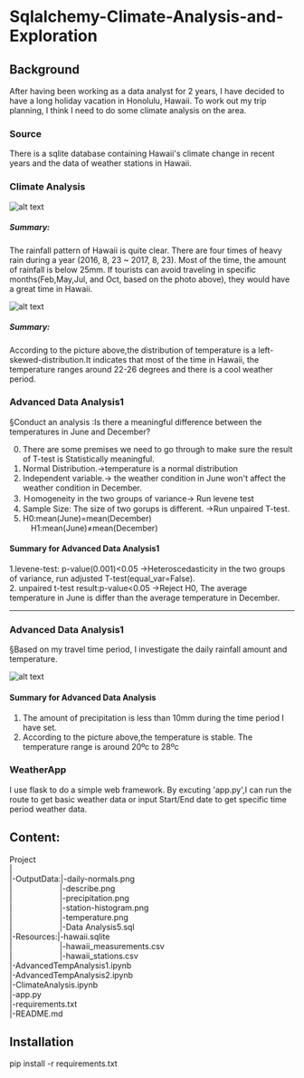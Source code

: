 # Sqlalchemy-Climate-Analysis-and-Exploration


## Background
After having been working as a data analyst for 2 years, I have decided to have a long holiday vacation in Honolulu, Hawaii. To work out my trip planning, I think I need to do some climate analysis on the area. 

### Source

There is a sqlite database containing Hawaii's climate change in recent years and the data of weather stations in Hawaii.      


### Climate Analysis

![alt text](https://github.com/LynHJ/Sqlalchemy-Climate-Analysis-and-Exploration/blob/fa1724651f8ac36d435ef7ca1902a31aba8714b8/OutputData/precipitation.png)

##### Summary:
The rainfall pattern of Hawaii is quite clear. There are four times of heavy rain during a year (2016, 8, 23 ~ 2017, 8, 23). Most of the time, the amount of rainfall is below 25mm. If tourists can avoid traveling in specific months(Feb,May,Jul, and Oct, based on the photo above), they would have a great time in Hawaii.


![alt text](https://github.com/LynHJ/Sqlalchemy-Climate-Analysis-and-Exploration/blob/fa1724651f8ac36d435ef7ca1902a31aba8714b8/OutputData/station-histogram.png)

##### Summary:
According to the picture above,the distribution of temperature is a left-skewed-distribution.It indicates that most of the time in Hawaii, the temperature ranges around 22-26 degrees​ and ​​there is a cool weather period.


### Advanced Data Analysis1

§Conduct an analysis :Is there a meaningful difference between the temperatures in June and December?  
  
0. There are some premises we need to go through to make sure the result of T-test is Statistically meaningful.  
1. Normal Distribution.->temperature is a normal distribution  
2. Independent variable.-> the weather condition in June won't affect the weather condition in December.  
3. Ｈomogeneity in the two groups of variance-> Run levene test  
4. Sample Size: The size of two gorups is different. ->Run unpaired T-test.   
5. H0:mean(June)=mean(December)  
&emsp;H1:mean(June)≠mean(December)

#### Summary for Advanced Data Analysis1
1.levene-test: p-value(0.001)<0.05  ->Heteroscedasticity in the two groups of variance, run adjusted T-test(equal_var=False).  
2. unpaired t-test result:p-value<0.05 ->Reject H0, The average temperature in June is differ than the average temperature in December.
  
---------------------------------------------------------------------------------------------------------
### Advanced Data Analysis1
§Based on my travel time period, I investigate the daily rainfall amount and temperature.
 
![alt text](https://github.com/LynHJ/Sqlalchemy-Climate-Analysis-and-Exploration/blob/450c53707646bbf2ac81fcbc325bc7352d6ccd37/OutputData/daily-normals.png)  

#### Summary for Advanced Data Analysis
1. The amount of precipitation is less than 10mm during the time period I have set.
2. According to the picture above,the temperature is stable. The temperature range is around 20ºc to 28ºc


### WeatherApp
I use flask to do a simple web framework.
By excuting 'app.py',I can run the route to get basic weather data or input Start/End date to get specific time period weather data.

## Content:
Project  
|     
|-OutputData:|-daily-normals.png    
|&emsp;&emsp;&emsp;&emsp;&emsp;&emsp;|-describe.png  
|&emsp;&emsp;&emsp;&emsp;&emsp;&emsp;|-precipitation.png  
|&emsp;&emsp;&emsp;&emsp;&emsp;&emsp;|-station-histogram.png  
|&emsp;&emsp;&emsp;&emsp;&emsp;&emsp;|-temperature.png  
|&emsp;&emsp;&emsp;&emsp;&emsp;&emsp;|-Data Analysis5.sql    
|-Resources:|-hawaii.sqlite    
|&emsp;&emsp;&emsp;&emsp;&emsp;&emsp;|-hawaii_measurements.csv  
|&emsp;&emsp;&emsp;&emsp;&emsp;&emsp;|-hawaii_stations.csv  
|-AdvancedTempAnalysis1.ipynb  
|-AdvancedTempAnalysis2.ipynb   
|-ClimateAnalysis.ipynb  
|-app.py   
|-requirements.txt      
|-README.md     


## Installation

pip install -r requirements.txt







